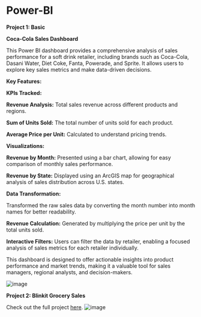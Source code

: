 # Power-BI
**Project 1: Basic**

**Coca-Cola Sales Dashboard**

This Power BI dashboard provides a comprehensive analysis of sales performance for a soft drink retailer, including brands such as Coca-Cola, Dasani Water, Diet Coke, Fanta, Powerade, and Sprite. It allows users to explore key sales metrics and make data-driven decisions.

**Key Features:**

**KPIs Tracked:**

**Revenue Analysis:** Total sales revenue across different products and regions.

**Sum of Units Sold:** The total number of units sold for each product.

**Average Price per Unit:** Calculated to understand pricing trends.

**Visualizations:**

**Revenue by Month:** Presented using a bar chart, allowing for easy comparison of monthly sales performance.

**Revenue by State:** Displayed using an ArcGIS map for geographical analysis of sales distribution across U.S. states.

**Data Transformation:**

Transformed the raw sales data by converting the month number into month names for better readability.

**Revenue Calculation:** Generated by multiplying the price per unit by the total units sold.

**Interactive Filters:**
Users can filter the data by retailer, enabling a focused analysis of sales metrics for each retailer individually.

This dashboard is designed to offer actionable insights into product performance and market trends, making it a valuable tool for sales managers, regional analysts, and decision-makers.

![image](https://github.com/user-attachments/assets/a6cd4e02-0d7b-4b8a-9427-8b24509aa513)


**Project 2: Blinkit Grocery Sales**

Check out the full project [here](https://app.powerbi.com/reportEmbed?reportId=c0e1ac82-1086-4cc8-bd07-ae85e50febea&autoAuth=true&ctid=65df6988-476e-454d-9c40-393bbe68634a).
![image](https://github.com/user-attachments/assets/eef85043-c434-4189-9eca-41edeada0b8e)



